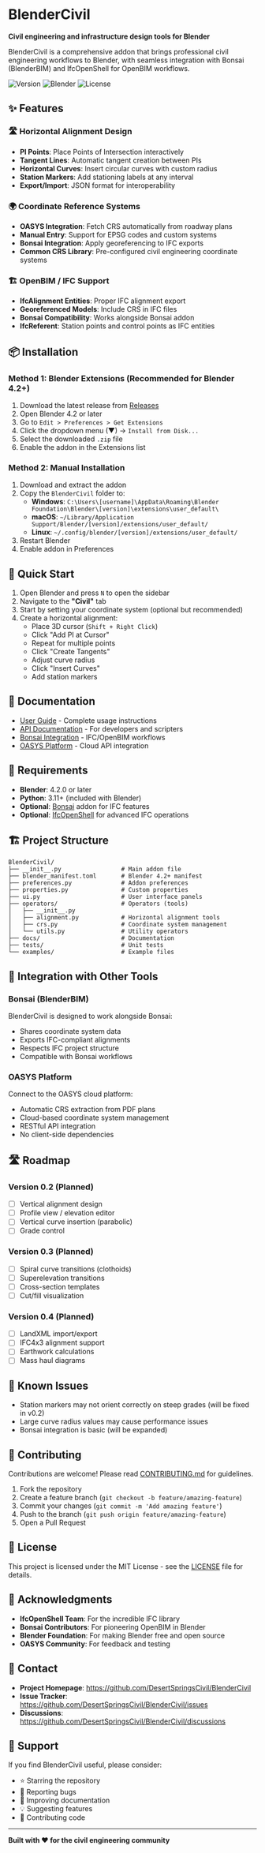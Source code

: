 # BlenderCivil

**Civil engineering and infrastructure design tools for Blender**

BlenderCivil is a comprehensive addon that brings professional civil engineering workflows to Blender, with seamless integration with Bonsai (BlenderBIM) and IfcOpenShell for OpenBIM workflows.

![Version](https://img.shields.io/badge/version-0.1.0-blue)
![Blender](https://img.shields.io/badge/blender-4.2%2B-orange)
![License](https://img.shields.io/badge/license-MIT-green)

## ✨ Features

### 🛣️ Horizontal Alignment Design
- **PI Points**: Place Points of Intersection interactively
- **Tangent Lines**: Automatic tangent creation between PIs
- **Horizontal Curves**: Insert circular curves with custom radius
- **Station Markers**: Add stationing labels at any interval
- **Export/Import**: JSON format for interoperability

### 🌍 Coordinate Reference Systems
- **OASYS Integration**: Fetch CRS automatically from roadway plans
- **Manual Entry**: Support for EPSG codes and custom systems
- **Bonsai Integration**: Apply georeferencing to IFC exports
- **Common CRS Library**: Pre-configured civil engineering coordinate systems

### 🏗️ OpenBIM / IFC Support
- **IfcAlignment Entities**: Proper IFC alignment export
- **Georeferenced Models**: Include CRS in IFC files
- **Bonsai Compatibility**: Works alongside Bonsai addon
- **IfcReferent**: Station points and control points as IFC entities

## 📦 Installation

### Method 1: Blender Extensions (Recommended for Blender 4.2+)

1. Download the latest release from [Releases](https://github.com/DesertSpringsCivil/BlenderCivil/releases)
2. Open Blender 4.2 or later
3. Go to `Edit > Preferences > Get Extensions`
4. Click the dropdown menu (▼) → `Install from Disk...`
5. Select the downloaded `.zip` file
6. Enable the addon in the Extensions list

### Method 2: Manual Installation

1. Download and extract the addon
2. Copy the `BlenderCivil` folder to:
   - **Windows**: `C:\Users\[username]\AppData\Roaming\Blender Foundation\Blender\[version]\extensions\user_default\`
   - **macOS**: `~/Library/Application Support/Blender/[version]/extensions/user_default/`
   - **Linux**: `~/.config/blender/[version]/extensions/user_default/`
3. Restart Blender
4. Enable addon in Preferences

## 🚀 Quick Start

1. Open Blender and press `N` to open the sidebar
2. Navigate to the **"Civil"** tab
3. Start by setting your coordinate system (optional but recommended)
4. Create a horizontal alignment:
   - Place 3D cursor (`Shift + Right Click`)
   - Click "Add PI at Cursor"
   - Repeat for multiple points
   - Click "Create Tangents"
   - Adjust curve radius
   - Click "Insert Curves"
   - Add station markers

## 📖 Documentation

- [User Guide](docs/user_guide.md) - Complete usage instructions
- [API Documentation](docs/api.md) - For developers and scripters
- [Bonsai Integration](docs/bonsai_integration.md) - IFC/OpenBIM workflows
- [OASYS Platform](docs/oasys_integration.md) - Cloud API integration

## 🔧 Requirements

- **Blender**: 4.2.0 or later
- **Python**: 3.11+ (included with Blender)
- **Optional**: [Bonsai](https://extensions.blender.org/add-ons/bonsai/) addon for IFC features
- **Optional**: [IfcOpenShell](https://ifcopenshell.org/) for advanced IFC operations

## 🏗️ Project Structure

```
BlenderCivil/
├── __init__.py                 # Main addon file
├── blender_manifest.toml       # Blender 4.2+ manifest
├── preferences.py              # Addon preferences
├── properties.py               # Custom properties
├── ui.py                       # User interface panels
├── operators/                  # Operators (tools)
│   ├── __init__.py
│   ├── alignment.py            # Horizontal alignment tools
│   ├── crs.py                  # Coordinate system management
│   └── utils.py                # Utility operators
├── docs/                       # Documentation
├── tests/                      # Unit tests
└── examples/                   # Example files
```

## 🤝 Integration with Other Tools

### Bonsai (BlenderBIM)
BlenderCivil is designed to work alongside Bonsai:
- Shares coordinate system data
- Exports IFC-compliant alignments
- Respects IFC project structure
- Compatible with Bonsai workflows

### OASYS Platform
Connect to the OASYS cloud platform:
- Automatic CRS extraction from PDF plans
- Cloud-based coordinate system management
- RESTful API integration
- No client-side dependencies

## 🛣️ Roadmap

### Version 0.2 (Planned)
- [ ] Vertical alignment design
- [ ] Profile view / elevation editor
- [ ] Vertical curve insertion (parabolic)
- [ ] Grade control

### Version 0.3 (Planned)
- [ ] Spiral curve transitions (clothoids)
- [ ] Superelevation transitions
- [ ] Cross-section templates
- [ ] Cut/fill visualization

### Version 0.4 (Planned)
- [ ] LandXML import/export
- [ ] IFC4x3 alignment support
- [ ] Earthwork calculations
- [ ] Mass haul diagrams

## 🐛 Known Issues

- Station markers may not orient correctly on steep grades (will be fixed in v0.2)
- Large curve radius values may cause performance issues
- Bonsai integration is basic (will be expanded)

## 🤝 Contributing

Contributions are welcome! Please read [CONTRIBUTING.md](CONTRIBUTING.md) for guidelines.

1. Fork the repository
2. Create a feature branch (`git checkout -b feature/amazing-feature`)
3. Commit your changes (`git commit -m 'Add amazing feature'`)
4. Push to the branch (`git push origin feature/amazing-feature`)
5. Open a Pull Request

## 📜 License

This project is licensed under the MIT License - see the [LICENSE](LICENSE) file for details.

## 🙏 Acknowledgments

- **IfcOpenShell Team**: For the incredible IFC library
- **Bonsai Contributors**: For pioneering OpenBIM in Blender
- **Blender Foundation**: For making Blender free and open source
- **OASYS Community**: For feedback and testing

## 📧 Contact

- **Project Homepage**: https://github.com/DesertSpringsCivil/BlenderCivil
- **Issue Tracker**: https://github.com/DesertSpringsCivil/BlenderCivil/issues
- **Discussions**: https://github.com/DesertSpringsCivil/BlenderCivil/discussions

## 💖 Support

If you find BlenderCivil useful, please consider:
- ⭐ Starring the repository
- 🐛 Reporting bugs
- 📖 Improving documentation
- 💡 Suggesting features
- 🤝 Contributing code

---

**Built with ❤️ for the civil engineering community**
